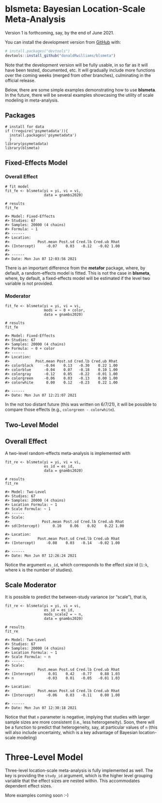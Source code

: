 
<!-- README.md is generated from README.Rmd. Please edit that file -->

# blsmeta: Bayesian Location-Scale Meta-Analysis

Version 1 is forthcoming, say, by the end of June 2021.

You can install the development version from
[GitHub](https://github.com/) with:

``` r
# install.packages("devtools")
devtools::install_github("donaldRwilliams/blsmeta")
```

Note that the development version will be fully usable, in so far as it
will have been tested, documented, etc. It will gradually include more
functions over the coming weeks (merged from other branches),
culminating in the official release.

Below, there are some simple examples demonstrating how to use
**blsmeta**. In the future, there will be several examples showcasing
the utility of scale modeling in meta-analysis.

## Packages

    # install for data
    if (!require('psymetadata')){
      install.packages('psymetadata')
      }
    library(psymetadata)
    library(blsmeta)

## Fixed-Effects Model

### Overall Effect

    # fit model
    fit_fe <- blsmeta(yi = yi, vi = vi, 
                      data = gnambs2020)
                      
    # results
    fit_fe
    
    #> Model: Fixed-Effects
    #> Studies: 67 
    #> Samples: 20000 (4 chains)
    #> Formula: ~ 1 
    #> ------
    #> Location:
    #>             Post.mean Post.sd Cred.lb Cred.ub Rhat
    #> (Intercept)     -0.07    0.03   -0.12   -0.02 1.00
    #>
    #> ------
    #> Date: Mon Jun 07 12:03:56 2021 

There is an important difference from the **metafor** package, where, by
default, a random-effects model is fitted. This is not the case in
**blsmeta**, where, by default, a fixed-effects model will be estimated
if the level two variable is not provided.

### Moderator

    fit_fe <- blsmeta(yi = yi, vi = vi, 
                      mods = ~ 0 + color,
                      data = gnambs2020)
    
    # results
    fit_fe
    
    #> Model: Fixed-Effects
    #> Studies: 67 
    #> Samples: 20000 (4 chains)
    #> Formula: ~ 0 + color 
    #> ------
    #> Location:
    #>            Post.mean Post.sd Cred.lb Cred.ub Rhat
    #> colorblack     -0.04    0.13   -0.30    0.22 1.00
    #> colorblue      -0.04    0.07   -0.18    0.10 1.00
    #> colorgray      -0.12    0.05   -0.22   -0.01 1.00
    #> colorgreen     -0.06    0.03   -0.13    0.00 1.00
    #> colorwhite      0.00    0.12   -0.23    0.22 1.00
    
    #> ------
    #> Date: Mon Jun 07 12:21:07 2021 

In the not too distant future (this was written on 6/7/21), it will be
possible to compare those effects (e.g., `colorgreen - colorwhite`).

## Two-Level Model

## Overall Effect

A two-level random-effects meta-analysis is implemented with

    fit_re <- blsmeta(yi = yi, vi = vi, 
                      es_id = es_id,
                      data = gnambs2020)
    
    # results
    fit_re
    
    #> Model: Two-Level
    #> Studies: 67 
    #> Samples: 20000 (4 chains)
    #> Location Formula: ~ 1 
    #> Scale Formula: ~ 1 
    #> ------
    #> Scale:
    #>               Post.mean Post.sd Cred.lb Cred.ub Rhat
    #> sd(Intercept)      0.10    0.06    0.02    0.22 1.00
    
    #> Location:
    #>             Post.mean Post.sd Cred.lb Cred.ub Rhat
    #> (Intercept)     -0.08    0.03   -0.14   -0.02 1.00
    
    #> ------
    #> Date: Mon Jun 07 12:26:24 2021 

Notice the argument `es_id`, which corresponds to the effect size id
(`1:k`, where `k` is the number of studies).

## Scale Moderator

It is possible to predict the between-study variance (or “scale”), that
is,

    fit_re <- blsmeta(yi = yi, vi = vi, 
                      es_id = es_id,
                      mods_scale2 = ~ n, 
                      data = gnambs2020)
    
    # results
    fit_re
    
    #> Model: Two-Level
    #> Studies: 67 
    #> Samples: 20000 (4 chains)
    #> Location Formula: ~ 1 
    #> Scale Formula: ~ n 
    #> ------
    #> Scale:
    #>             Post.mean Post.sd Cred.lb Cred.ub Rhat
    #> (Intercept)      0.01    0.42   -0.77    0.88 1.03
    #> n               -0.03    0.01   -0.05   -0.01 1.03
    
    #> Location:
    #>             Post.mean Post.sd Cred.lb Cred.ub Rhat
    #> (Intercept)     -0.06    0.03   -0.11    0.00 1.00
    
    #> ------
    #> Date: Mon Jun 07 12:30:18 2021 

Notice that that `n` parameter is negative, implying that studies with
larger sample sizes are more consistent (i.e., less heterogeneity).
Soon, there will be a function to predict that heterogeneity, say, at
particular values of `n` (this will also include uncertainty, which is a
key advantage of Bayesian location-scale modeling)

# Three-Level Model

Three-level location-scale meta-analysis is fully implemented as well.
The key is providing the `study_id` argument, which is the higher level
grouping variable that the effect sizes are nested within. This
accommodates dependent effect sizes.

More examples coming soon :-)
